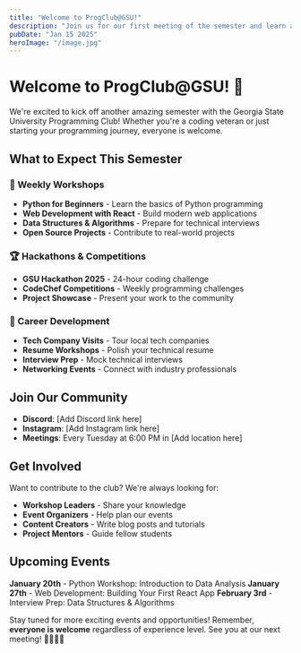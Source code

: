```yaml
---
title: "Welcome to ProgClub@GSU!"
description: "Join us for our first meeting of the semester and learn about upcoming events, workshops, and opportunities."
pubDate: "Jan 15 2025"
heroImage: "/image.jpg"
---
```


# Welcome to ProgClub@GSU! 🎉

We're excited to kick off another amazing semester with the Georgia State University Programming Club! Whether you're a coding veteran or just starting your programming journey, everyone is welcome.

## What to Expect This Semester

### 🚀 Weekly Workshops
- **Python for Beginners** - Learn the basics of Python programming
- **Web Development with React** - Build modern web applications
- **Data Structures & Algorithms** - Prepare for technical interviews
- **Open Source Projects** - Contribute to real-world projects

### 🏆 Hackathons & Competitions
- **GSU Hackathon 2025** - 24-hour coding challenge
- **CodeChef Competitions** - Weekly programming challenges
- **Project Showcase** - Present your work to the community

### 💼 Career Development
- **Tech Company Visits** - Tour local tech companies
- **Resume Workshops** - Polish your technical resume
- **Interview Prep** - Mock technical interviews
- **Networking Events** - Connect with industry professionals

## Join Our Community

- **Discord**: [Add Discord link here]
- **Instagram**: [Add Instagram link here]
- **Meetings**: Every Tuesday at 6:00 PM in [Add location here]

## Get Involved

Want to contribute to the club? We're always looking for:
- **Workshop Leaders** - Share your knowledge
- **Event Organizers** - Help plan our events
- **Content Creators** - Write blog posts and tutorials
- **Project Mentors** - Guide fellow students

## Upcoming Events

**January 20th** - Python Workshop: Introduction to Data Analysis
**January 27th** - Web Development: Building Your First React App
**February 3rd** - Interview Prep: Data Structures & Algorithms

Stay tuned for more exciting events and opportunities! Remember, **everyone is welcome** regardless of experience level. See you at our next meeting! 👨‍💻👩‍💻
